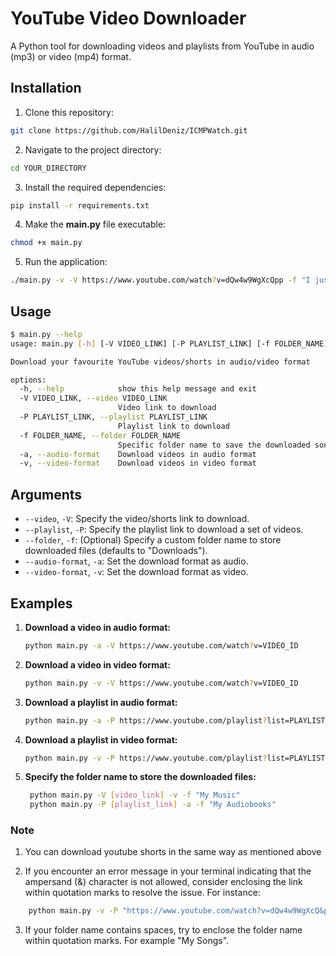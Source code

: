# YouTube Video Downloader

A Python tool for downloading videos and playlists from YouTube in audio (mp3) or video (mp4) format.

## Installation

1. Clone this repository:

```bash
git clone https://github.com/HalilDeniz/ICMPWatch.git
```

2. Navigate to the project directory:

```bash
cd YOUR_DIRECTORY
```


3. Install the required dependencies:

```bash
pip install -r requirements.txt
```

4. Make the **main.py** file executable:

```bash 
chmod +x main.py
```

5. Run the application:

```bash
./main.py -v -V https://www.youtube.com/watch?v=dQw4w9WgXcQpp -f "I just got Rickrolled"
```

## Usage

```bash
$ main.py --help
usage: main.py [-h] [-V VIDEO_LINK] [-P PLAYLIST_LINK] [-f FOLDER_NAME] (-a | -v)

Download your favourite YouTube videos/shorts in audio/video format

options:
  -h, --help            show this help message and exit
  -V VIDEO_LINK, --video VIDEO_LINK
                        Video link to download
  -P PLAYLIST_LINK, --playlist PLAYLIST_LINK
                        Playlist link to download
  -f FOLDER_NAME, --folder FOLDER_NAME
                        Specific folder name to save the downloaded songs (default is "Downloads")
  -a, --audio-format    Download videos in audio format
  -v, --video-format    Download videos in video format
```

## Arguments

- `--video`, `-V`: Specify the video/shorts link to download.
- `--playlist`, `-P`: Specify the playlist link to download a set of videos.
- `--folder`, `-f`: (Optional) Specify a custom folder name to store downloaded files (defaults to "Downloads").
- `--audio-format`, `-a`: Set the download format as audio.
- `--video-format`, `-v`: Set the download format as video.

## Examples

1. **Download a video in audio format:**
   ```bash
   python main.py -a -V https://www.youtube.com/watch?v=VIDEO_ID
   ```
2. **Download a video in video format:**
   ```bash
   python main.py -v -V https://www.youtube.com/watch?v=VIDEO_ID
   ```
3. **Download a playlist in audio format:**
   ```bash
   python main.py -a -P https://www.youtube.com/playlist?list=PLAYLIST_ID
   ```
4. **Download a playlist in video format:**
   ```bash
   python main.py -v -P https://www.youtube.com/playlist?list=PLAYLIST_ID
   ```
5. **Specify the folder name to store the downloaded files:**
   ```bash
    python main.py -V [video_link] -v -f "My Music"  
    python main.py -P [playlist_link] -a -f "My Audiobooks" 
   ```

### Note

1. You can download youtube shorts in the same way as mentioned above

2. If you encounter an error message in your terminal indicating that the ampersand (&) character is not allowed, consider enclosing the link within quotation marks to resolve the issue. For instance:
```bash
    python main.py -v -P "https://www.youtube.com/watch?v=dQw4w9WgXcQ&pp=ygUXbmV2ZXIgZ29ubmEgZ2l2ZSB5b3UgdXA%3D" -f "My Songs"
```

3. If your folder name contains spaces, try to enclose the folder name within quotation marks. For example "My Songs".




